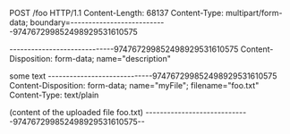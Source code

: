 POST /foo HTTP/1.1
Content-Length: 68137
Content-Type: multipart/form-data; boundary=---------------------------974767299852498929531610575

-----------------------------974767299852498929531610575
Content-Disposition: form-data; name="description"

some text
-----------------------------974767299852498929531610575
Content-Disposition: form-data; name="myFile"; filename="foo.txt"
Content-Type: text/plain

(content of the uploaded file foo.txt)
-----------------------------974767299852498929531610575--